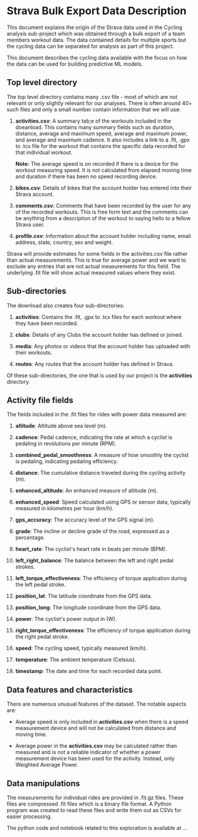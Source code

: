 # Strava Bulk Export Data Description

This document explains the origin of the Strava data used in the Cycling analysis sub-project which was obtained through a bulk export of a team members workout data. The data contained details for multiple sports but the cycling data can be separated for analysis as part of this project.

This document describes the cycling data available with the focus on how the data can be used for building predictive ML models.

## Top level directory

The top level directory contains many .csv file - most of which are not relevant or only slightly relevant for our analyses. There is often around 40+ such files and only a small number contain information that we will use:

1.  **activities.csv**: A summary tab;e of the workouts included in the doeanload. This contains many summary fields such as duration, distance, average and maximum speed, average and maximum power, and average and maximum cadence. It also includes a link to a .fit, .gpx to .tcx file for the workout that contains the specific data recorded for that individual workout.
    
    **Note:** The average speed is on recorded if there is a device for the workout measuring speed. It is not calculated from elapsed moving time and duration if there has been no speed recording device.
    
2.  **bikes.csv**: Details of bikes that the account holder has entered into their Strava account.
    
3.  **comments.csv**: Comments that have been recorded by the user for any of the recorded workouts. This is free form text and the comments can be anything from a description of the workout to saying hello to a fellow Strava user.
    
4.  **profile.csv**: Information about the account holder including name, email address, state, country, sex and weight.
    

Strava will provide estimates for some fields in the activities.csv file rather than actual measurements. This is true for average power and we want to exclude any entries that are not actual measurements for this field. The underlying .fit file will show actual measured values where they exist.

## Sub-directories

The download also creates four sub-directories:

1.  **activities**: Contains the .fit, .gpx to .tcx files for each workout where they have been recorded.
    
2.  **clubs**: Details of any Clubs the account holder has defined or joined.
    
3.  **media**: Any photos or videos that the account holder has uploaded with their workouts.
    
4.  **routes**: Any routes that the account holder has defined in Strava.
    

Of these sub-directories, the one that is used by our project is the **activities** directory.

## Activity file fields

The fields included in the .fit files for rides with power data measured are:

1.  **altitude**: Altitude above sea level (m).
    
2.  **cadence**: Pedal cadence, indicating the rate at which a cyclist is pedaling in revolutions per minute (RPM).
    
3.  **combined\_pedal\_smoothness**: A measure of how smoothly the cyclist is pedaling, indicating pedaling efficiency.
    
4.  **distance**: The cumulative distance traveled during the cycling activity (m).
    
5.  **enhanced\_altitude**: An enhanced measure of altitude (m).
    
6.  **enhanced\_speed**: Speed calculated using GPS or sensor data, typically measured in kilometres per hour (km/h).
    
7.  **gps\_accuracy**: The accuracy level of the GPS signal (m).
    
8.  **grade**: The incline or decline grade of the road, expressed as a percentage.
    
9.  **heart\_rate**: The cyclist's heart rate in beats per minute (BPM).
    
10.  **left\_right\_balance**: The balance between the left and right pedal strokes.
    
11.  **left\_torque\_effectiveness**: The efficiency of torque application during the left pedal stroke.
    
12.  **position\_lat**: The latitude coordinate from the GPS data.
    
13.  **position\_long**: The longitude coordinate from the GPS data.
    
14.  **power**: The cyclist's power output in (W).
    
15.  **right\_torque\_effectiveness**: The efficiency of torque application during the right pedal stroke.
    
16.  **speed**: The cycling speed, typically measured (km/h).
    
17.  **temperature**: The ambient temperature (Celsius).
    
18.  **timestamp**: The date and time for each recorded data point.
    

## Data features and characteristics

There are numerous unusual features of the dataset. The notable aspects are:

*   Average speed is only included in **activities.csv** when there is a speed measurement device and will not be calculated from distance and moving time.
    
*   Average power in the **activities.csv** may be calculated rather than measured and is not a reliable indicator of whether a power measurement device has been used for the activity. Instead, only Weighted Average Power.
    

## Data manipulations

The measurements for individual rides are provided in .fit.gz files. These files are compressed .fit files which is a binary file format. A Python program was created to read these files and write them out as CSVs for easier processing.

The python code and notebook related to this exploration is available at ...